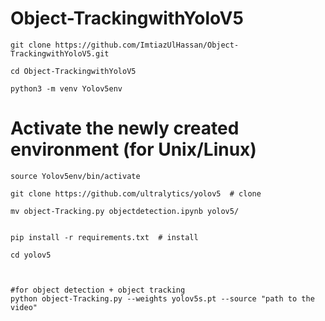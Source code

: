 # Object-TrackingwithYoloV5
```
git clone https://github.com/ImtiazUlHassan/Object-TrackingwithYoloV5.git

cd Object-TrackingwithYoloV5

python3 -m venv Yolov5env
```
# Activate the newly created environment (for Unix/Linux)
```
source Yolov5env/bin/activate

git clone https://github.com/ultralytics/yolov5  # clone

mv object-Tracking.py objectdetection.ipynb yolov5/


pip install -r requirements.txt  # install

cd yolov5



#for object detection + object tracking
python object-Tracking.py --weights yolov5s.pt --source "path to the video"

```



